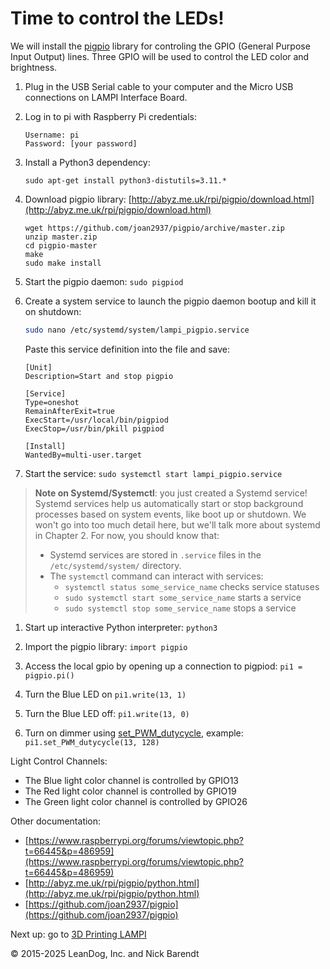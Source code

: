 # Time to control the LEDs!

We will install the [pigpio](http://abyz.me.uk/rpi/pigpio/) library for controling the GPIO (General Purpose Input Output) lines.  Three GPIO will be used to control the LED color and brightness.

1. Plug in the USB Serial cable to your computer and the Micro USB connections on LAMPI Interface Board.

1. Log in to pi with Raspberry Pi credentials:

    ```
    Username: pi 
    Password: [your password]
    ```
1. Install a Python3 dependency:

	```
	sudo apt-get install python3-distutils=3.11.*
	```

1. Download pigpio library: [http://abyz.me.uk/rpi/pigpio/download.html](http://abyz.me.uk/rpi/pigpio/download.html)

    ```
	wget https://github.com/joan2937/pigpio/archive/master.zip
	unzip master.zip
	cd pigpio-master
	make
	sudo make install
    ```

1. Start the pigpio daemon: `sudo pigpiod`

1. Create a system service to launch the pigpio daemon bootup and kill it on shutdown:

	```bash
	sudo nano /etc/systemd/system/lampi_pigpio.service
	```

	Paste this service definition into the file and save:
	```
	[Unit]
	Description=Start and stop pigpio

	[Service]
	Type=oneshot
	RemainAfterExit=true
	ExecStart=/usr/local/bin/pigpiod
	ExecStop=/usr/bin/pkill pigpiod

	[Install]
	WantedBy=multi-user.target
	```

1. Start the service: `sudo systemctl start lampi_pigpio.service`

> **Note on Systemd/Systemctl**: you just created a Systemd service! Systemd services help us automatically start or stop background processes based on system events, like boot up or shutdown. We won't go into too much detail here, but we'll talk more about systemd in Chapter 2. For now, you should know that:
> - Systemd services are stored in `.service` files in the `/etc/systemd/system/` directory.
> - The `systemctl` command can interact with services:
> 	- `systemctl status some_service_name` checks service statuses
>   - `sudo systemctl start some_service_name` starts a service
>   - `sudo systemctl stop some_service_name` stops a service

1. Start up interactive Python interpreter: `python3`

1. Import the pigpio library: `import pigpio`

1. Access the local gpio by opening up a connection to pigpiod: `pi1 = pigpio.pi()`

1. Turn the Blue LED on `pi1.write(13, 1)`

1. Turn the Blue LED off: `pi1.write(13, 0)`

1. Turn on dimmer using [set\_PWM\_dutycycle](http://abyz.me.uk/rpi/pigpio/python.html#set_PWM_dutycycle), example:
`pi1.set_PWM_dutycycle(13, 128)`

Light Control Channels:

* The Blue light color channel is controlled by GPIO13
* The Red light color channel is controlled by GPIO19
* The Green light color channel is controlled by GPIO26

Other documentation:
* [https://www.raspberrypi.org/forums/viewtopic.php?t=66445&p=486959](https://www.raspberrypi.org/forums/viewtopic.php?t=66445&p=486959)
* [http://abyz.me.uk/rpi/pigpio/python.html](http://abyz.me.uk/rpi/pigpio/python.html)
* [https://github.com/joan2937/pigpio](https://github.com/joan2937/pigpio)


Next up: go to [3D Printing LAMPI](../01.6_3D_Printing/README.md)

&copy; 2015-2025 LeanDog, Inc. and Nick Barendt
